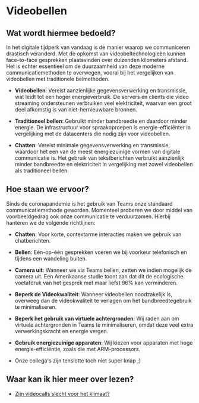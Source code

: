 # Videobellen

## Wat wordt hiermee bedoeld?
In het digitale tijdperk van vandaag is de manier waarop we communiceren drastisch veranderd. Met de opkomst van videobeltechnologieën kunnen face-to-face gesprekken plaatsvinden over duizenden kilometers afstand. Het is echter essentieel om de duurzaamheid van deze moderne communicatiemethoden te overwegen, vooral bij het vergelijken van videobellen met traditionele belmethoden.


- **Videobellen**: Vereist aanzienlijke gegevensverwerking en transmissie, wat leidt tot een hoger energieverbruik. De servers en clients die video streaming ondersteunen verbruiken veel elektriciteit, waarvan een groot deel afkomstig is van niet-hernieuwbare bronnen.

- **Traditioneel bellen**: Gebruikt minder bandbreedte en daardoor minder energie. De infrastructuur voor spraakoproepen is energie-efficiënter in vergelijking met de datacenters die nodig zijn voor videobellen.

- **Chatten**: Vereist minimale gegevensverwerking en transmissie, waardoor het een van de meest energiezuinige vormen van digitale communicatie is. Het gebruik van tekstberichten verbruikt aanzienlijk minder bandbreedte en elektriciteit in vergelijking met zowel videobellen als traditioneel bellen.


## Hoe staan we ervoor?
Sinds de coronapandemie is het gebruik van Teams onze standaard communicatiemethode geworden. Momenteel proberen we door middel van voorbeeldgedrag ook onze communicatie te verduurzamen. Hierbij hanteren we de volgende richtlijnen:

- **Chatten**: Voor korte, contextarme interacties maken we gebruik van chatberichten.

- **Bellen**: Eén-op-één gesprekken voeren we bij voorkeur telefonisch en tijdens een wandeling buiten.

- **Camera uit**: Wanneer we via Teams bellen, zetten we indien mogelijk de camera uit. Een Amerikaanse studie toont aan dat dit de ecologische voetafdruk van het gesprek met maar liefst 96% kan verminderen.

- **Beperk de Videokwaliteit**: Wanneer videobellen noodzakelijk is, overweeg dan de videokwaliteit te verlagen om het bandbreedtegebruik te minimaliseren.

- **Beperk het gebruik van virtuele achtergronden**: Wij raden aan om virtuele achtergronden in Teams te minimaliseren, omdat deze veel extra verwerkingskracht en energie vergen.

- **Gebruik energiezuinige apparaten**: Wij kiezen voor apparaten met hoge energie-efficiëntie, zoals die met ARM-processors.

- Onze collega's zijn tenslotte toch niet super knap ;)

## Waar kan ik hier meer over lezen?
- <a href="https://www.technopolis.be/nl/blog/zijn-videocalls-slecht-voor-het-milieu/#:~:text=Dankzij%20de%20data%20van%20achttien,1%20kilogram%20CO2-uitstoot">Zijn videocalls slecht voor het klimaat?</a>